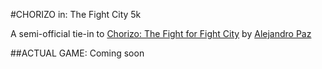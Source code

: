 #CHORIZO in: The Fight City 5k  

A semi-official tie-in to [Chorizo: The Fight for Fight City](http://www.chorizocomic.com/) by [Alejandro Paz](http://instagram.com/jandropaz)  

##ACTUAL GAME: Coming soon

